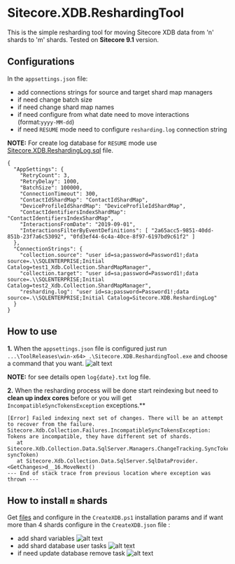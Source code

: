 # Sitecore.XDB.ReshardingTool
This is the simple resharding tool for moving Sitecore XDB data from 'n' shards to 'm' shards. Tested on **Sitecore 9.1** version.
## Configurations
In the `appsettings.json` file: 
- add connections strings for source and target shard map managers
- if need change batch size
- if need change shard map names
- if need configure from what date need to move interactions (format:`yyyy-MM-dd`)
- if need `RESUME` mode need to configure `resharding.log` connection string 

**NOTE:** For create log database for `RESUME` mode use [Sitecore.XDB.ReshardingLog.sql](https://github.com/pblrok/Sitecore.XDB.ReshardingTool/blob/master/Sitecore.XDB.ReshardingLog.sql) file.
```
{
  "AppSettings": {
    "RetryCount": 3,
    "RetryDelay": 1000,
    "BatchSize": 100000,
    "ConnectionTimeout": 300,
    "ContactIdShardMap": "ContactIdShardMap",
    "DeviceProfileIdShardMap": "DeviceProfileIdShardMap",
    "ContactIdentifiersIndexShardMap": "ContactIdentifiersIndexShardMap",
    "InteractionsFromDate": "2019-09-01",
    "InteractionsFilterByEventDefinitions": [ "2a65acc5-9851-40dd-851b-23f7a6c53092", "0fd3ef44-6c4a-40ce-8f97-6197bd9c61f2" ]
  },
  "ConnectionStrings": {
    "collection.source": "user id=sa;password=Password1!;data source=.\\SQLENTERPRISE;Initial Catalog=test1_Xdb.Collection.ShardMapManager",
    "collection.target": "user id=sa;password=Password1!;data source=.\\SQLENTERPRISE;Initial Catalog=test2_Xdb.Collection.ShardMapManager",
    "resharding.log": "user id=sa;password=Password1!;data source=.\\SQLENTERPRISE;Initial Catalog=Sitecore.XDB.ReshardingLog"
  }
}
```
## How to use
**1.** When the `appsettings.json` file is configured just run `...\ToolReleases\win-x64> .\Sitecore.XDB.ReshardingTool.exe` and choose a command that you want.
![alt text](https://github.com/pblrok/Sitecore.XDB.ReshardingTool/blob/master/Sitecore.XDB.ReshardingTool_use.png)

**NOTE:** for see details open `log{date}.txt` log file.

**2.** When the resharding process will be done start reindexing but need to **clean up index cores** before or you will get `IncompatibleSyncTokensException` exceptions.**
```
[Error] Failed indexing next set of changes. There will be an attempt to recover from the failure.
Sitecore.Xdb.Collection.Failures.IncompatibleSyncTokensException: Tokens are incompatible, they have different set of shards.
   at Sitecore.Xdb.Collection.Data.SqlServer.Managers.ChangeTracking.SyncToken.IsUpToDate(ISyncToken syncToken)
   at Sitecore.Xdb.Collection.Data.SqlServer.SqlDataProvider.<GetChanges>d__16.MoveNext()
--- End of stack trace from previous location where exception was thrown ---
```

## How to install `m` shards
Get [files](https://github.com/pblrok/Sitecore.XDB.ReshardingTool/tree/master/Shards.Install) and configure in the `CreateXDB.ps1` installation params and if want more than 4 shards configure in the `CreateXDB.json` file : 
- add shard variables
![alt text](https://github.com/pblrok/Sitecore.XDB.ReshardingTool/blob/master/shards_variables.png)
- add shard database user tasks
![alt text](https://github.com/pblrok/Sitecore.XDB.ReshardingTool/blob/master/shards_db_user.png)
- if need update database remove task
![alt text](https://github.com/pblrok/Sitecore.XDB.ReshardingTool/blob/master/shard_remove_dbs.png)
 
